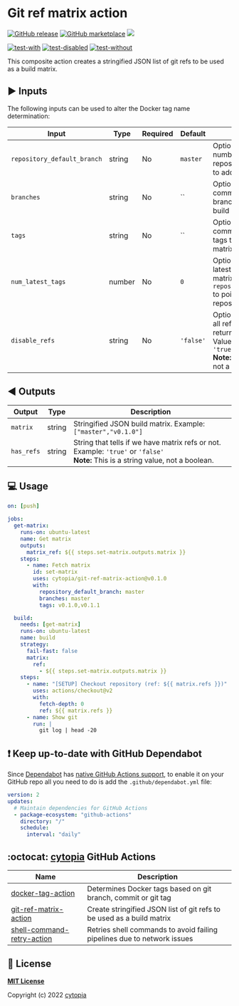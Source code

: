 # Git ref matrix action

[![GitHub release](https://img.shields.io/github/release/cytopia/git-ref-matrix-action.svg?logo=github)](https://github.com/cytopia/git-ref-matrix-action/releases/latest)
[![GitHub marketplace](https://img.shields.io/badge/marketplace-git--ref--matrix--action-blue?logo=github)](https://github.com/marketplace/actions/git-ref-matrix-action)
[![](https://img.shields.io/badge/github-cytopia%2Fgit--ref--matrix--action-red.svg?logo=github)](https://github.com/cytopia/git-ref-matrix-action "github.com/cytopia/git-ref-matrix-action")

[![test-with](https://github.com/cytopia/git-ref-matrix-action/actions/workflows/test-with-refs.yml/badge.svg)](https://github.com/cytopia/git-ref-matrix-action/actions/workflows/test-with-refs.yml)
[![test-disabled](https://github.com/cytopia/git-ref-matrix-action/actions/workflows/test-disabled.yml/badge.svg)](https://github.com/cytopia/git-ref-matrix-action/actions/workflows/test-disabled.yml)
[![test-without](https://github.com/cytopia/git-ref-matrix-action/actions/workflows/test-without-refs.yml/badge.svg)](https://github.com/cytopia/git-ref-matrix-action/actions/workflows/test-without-refs.yml)

This composite action creates a stringified JSON list of git refs to be used as a build matrix.


## :arrow_forward: Inputs

The following inputs can be used to alter the Docker tag name determination:

| Input                          | Type    | Required | Default   | Description                                                                                           |
|--------------------------------|---------|----------|-----------|-------------------------------------------------------------------------------------------------------|
| `repository_default_branch`    | string  | No       | `master`  | Optionally to fetch x number of latest tags from repository's main branch to add to the build matrix. |
| `branches`                     | string  | No       | ``        | Optionally specify a comma separated list of branches to add to the build matrix.                     |
| `tags`                         | string  | No       | ``        | Optionally specify a comma separated list of tags to add to the build matrix.                         |
| `num_latest_tags`              | number  | No       | `0`       | Optionally add x number of latest git tags to the build matrix (requires `repository_default_branch` to point to your repository's main branch. |
| `disable_refs`                 | string  | No       | `'false'` | Optionally force to disable all refs alltogether by returning an empty matrix. Values: `'0'`, `'1'`, `'false'`, `'true'`<br/><strong>Note:</strong> This is a string value, not a boolean. |


## :arrow_backward: Outputs

| Output       | Type    | Description                                                                     |
|--------------|---------|---------------------------------------------------------------------------------|
| `matrix`     | string  | Stringified JSON build matrix. Example: `["master","v0.1.0"]`                   |
| `has_refs`   | string  | String that tells if we have matrix refs or not. Example: `'true'` or `'false'`<br/><strong>Note:</strong> This is a string value, not a boolean. |


## :computer: Usage


```yaml
on: [push]

jobs:
  get-matrix:
    runs-on: ubuntu-latest
    name: Get matrix
    outputs:
      matrix_ref: ${{ steps.set-matrix.outputs.matrix }}
    steps:
      - name: Fetch matrix
        id: set-matrix
        uses: cytopia/git-ref-matrix-action@v0.1.0
        with:
          repository_default_branch: master
          branches: master
          tags: v0.1.0,v0.1.1

  build:
    needs: [get-matrix]
    runs-on: ubuntu-latest
    name: build
    strategy:
      fail-fast: false
      matrix:
        ref:
          - ${{ steps.set-matrix.outputs.matrix }}
    steps:
      - name: "[SETUP] Checkout repository (ref: ${{ matrix.refs }})"
        uses: actions/checkout@v2
        with:
          fetch-depth: 0
          ref: ${{ matrix.refs }}
      - name: Show git
        run: |
          git log | head -20
```


## :exclamation: Keep up-to-date with GitHub Dependabot

Since [Dependabot](https://docs.github.com/en/github/administering-a-repository/keeping-your-actions-up-to-date-with-github-dependabot) has [native GitHub Actions support](https://docs.github.com/en/github/administering-a-repository/configuration-options-for-dependency-updates#package-ecosystem), to enable it on your GitHub repo all you need to do is add the `.github/dependabot.yml` file:

```yml
version: 2
updates:
  # Maintain dependencies for GitHub Actions
  - package-ecosystem: "github-actions"
    directory: "/"
    schedule:
      interval: "daily"
```


## :octocat: [cytopia](https://github.com/cytopia) GitHub Actions

| Name                         | Description |
|------------------------------|-------------|
| [docker-tag-action]          | Determines Docker tags based on git branch, commit or git tag |
| [git-ref-matrix-action]      | Create stringified JSON list of git refs to be used as a build matrix |
| [shell-command-retry-action] | Retries shell commands to avoid failing pipelines due to network issues |

[docker-tag-action]: https://github.com/cytopia/docker-tag-action
[git-ref-matrix-action]: https://github.com/cytopia/git-ref-matrix-action
[shell-command-retry-action]: https://github.com/cytopia/shell-command-retry-action


## :page_facing_up: License

**[MIT License](LICENSE)**

Copyright (c) 2022 [cytopia](https://github.com/cytopia)
